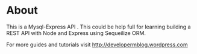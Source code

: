 # About
This is a Mysql-Express API . This could be help full for learning building a REST API with Node and Express using Sequeilize ORM.

For more guides and tutorials visit http://developermblog.wordpress.com